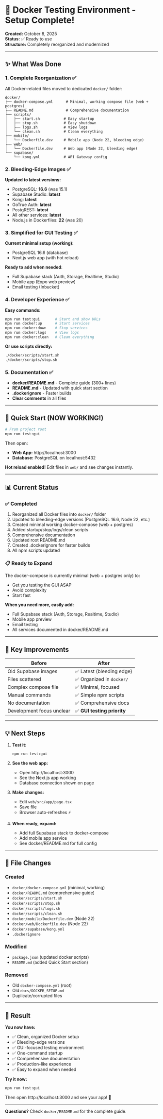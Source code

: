# 🐳 Docker Testing Environment - Setup Complete!

**Created:** October 8, 2025  
**Status:** ✅ Ready to use  
**Structure:** Completely reorganized and modernized

---

## ✨ What Was Done

### 1. Complete Reorganization ✅

All Docker-related files moved to dedicated `docker/` folder:

```
docker/
├── docker-compose.yml      # Minimal, working compose file (web + postgres)
├── README.md               # Comprehensive documentation
├── scripts/
│   ├── start.sh           # Easy startup
│   ├── stop.sh            # Easy shutdown
│   ├── logs.sh            # View logs
│   └── clean.sh           # Clean everything
├── mobile/
│   └── Dockerfile.dev     # Mobile app (Node 22, bleeding edge)
├── web/
│   └── Dockerfile.dev     # Web app (Node 22, bleeding edge)
└── supabase/
    └── kong.yml           # API Gateway config
```

### 2. Bleeding-Edge Images ✅

**Updated to latest versions:**
- PostgreSQL: **16.6** (was 15.1)
- Supabase Studio: **latest**
- Kong: **latest**
- GoTrue Auth: **latest**
- PostgREST: **latest**
- All other services: **latest**
- Node.js in Dockerfiles: **22** (was 20)

### 3. Simplified for GUI Testing ✅

**Current minimal setup (working):**
- PostgreSQL 16.6 (database)
- Next.js web app (with hot reload)

**Ready to add when needed:**
- Full Supabase stack (Auth, Storage, Realtime, Studio)
- Mobile app (Expo web preview)
- Email testing (Inbucket)

### 4. Developer Experience ✅

**Easy commands:**
```bash
npm run test:gui       # Start and show URLs
npm run docker:up      # Start services
npm run docker:down    # Stop services
npm run docker:logs    # View logs
npm run docker:clean   # Clean everything
```

**Or use scripts directly:**
```bash
./docker/scripts/start.sh
./docker/scripts/stop.sh
```

### 5. Documentation ✅

- **docker/README.md** - Complete guide (300+ lines)
- **README.md** - Updated with quick start section
- **.dockerignore** - Faster builds
- **Clear comments** in all files

---

## 🚀 Quick Start (NOW WORKING!)

```bash
# From project root
npm run test:gui
```

Then open:
- **Web App:** http://localhost:3000
- **Database:** PostgreSQL on localhost:5432

**Hot reload enabled!** Edit files in `web/` and see changes instantly.

---

## 📊 Current Status

### ✅ Completed
1. Reorganized all Docker files into `docker/` folder
2. Updated to bleeding-edge versions (PostgreSQL 16.6, Node 22, etc.)
3. Created minimal working docker-compose (web + postgres)
4. Added startup/stop/logs/clean scripts
5. Comprehensive documentation
6. Updated root README.md
7. Created .dockerignore for faster builds
8. All npm scripts updated

### 📋 Ready to Expand

The docker-compose is currently minimal (web + postgres only) to:
- Get you testing the GUI ASAP
- Avoid complexity
- Start fast

**When you need more, easily add:**
- Full Supabase stack (Auth, Storage, Realtime, Studio)
- Mobile app preview
- Email testing
- All services documented in docker/README.md

---

## 🎯 Key Improvements

| Before | After |
|--------|-------|
| Old Supabase images | ✅ Latest (bleeding edge) |
| Files scattered | ✅ Organized in `docker/` |
| Complex compose file | ✅ Minimal, focused |
| Manual commands | ✅ Simple npm scripts |
| No documentation | ✅ Comprehensive docs |
| Development focus unclear | ✅ **GUI testing priority** |

---

## 💡 Next Steps

1. **Test it:**
   ```bash
   npm run test:gui
   ```

2. **See the web app:**
   - Open http://localhost:3000
   - See the Next.js app working
   - Database connection shown on page

3. **Make changes:**
   - Edit `web/src/app/page.tsx`
   - Save file
   - Browser auto-refreshes ⚡

4. **When ready, expand:**
   - Add full Supabase stack to docker-compose
   - Add mobile app service
   - See docker/README.md for full config

---

## 📁 File Changes

### Created
- `docker/docker-compose.yml` (minimal, working)
- `docker/README.md` (comprehensive guide)
- `docker/scripts/start.sh`
- `docker/scripts/stop.sh`
- `docker/scripts/logs.sh`
- `docker/scripts/clean.sh`
- `docker/mobile/Dockerfile.dev` (Node 22)
- `docker/web/Dockerfile.dev` (Node 22)
- `docker/supabase/kong.yml`
- `.dockerignore`

### Modified
- `package.json` (updated docker scripts)
- `README.md` (added Quick Start section)

### Removed
- Old `docker-compose.yml` (root)
- Old `docs/DOCKER_SETUP.md`
- Duplicate/corrupted files

---

## 🎉 Result

**You now have:**
- ✅ Clean, organized Docker setup
- ✅ Bleeding-edge versions
- ✅ GUI-focused testing environment
- ✅ One-command startup
- ✅ Comprehensive documentation
- ✅ Production-like experience
- ✅ Easy to expand when needed

**Try it now:**
```bash
npm run test:gui
```

Then open http://localhost:3000 and see your app! 🚀

---

**Questions?** Check `docker/README.md` for the complete guide.
